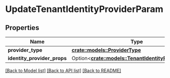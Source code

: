# UpdateTenantIdentityProviderParam

## Properties

Name | Type | Description | Notes
------------ | ------------- | ------------- | -------------
**provider_type** | [**crate::models::ProviderType**](ProviderType.md) |  | 
**identity_provider_props** | Option<[**crate::models::TenantIdentityProviderProps**](TenantIdentityProviderProps.md)> |  | [optional]

[[Back to Model list]](../README.md#documentation-for-models) [[Back to API list]](../README.md#documentation-for-api-endpoints) [[Back to README]](../README.md)


